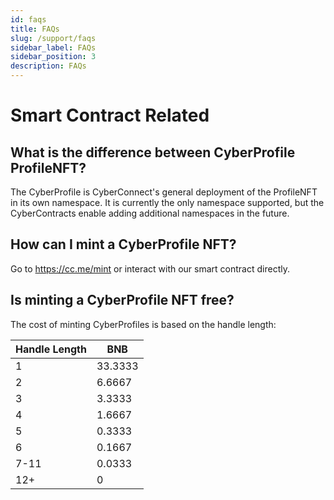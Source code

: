 ```yaml
---
id: faqs
title: FAQs
slug: /support/faqs
sidebar_label: FAQs
sidebar_position: 3
description: FAQs
---
```


# Smart Contract Related

## What is the difference between CyberProfile ProfileNFT?

The CyberProfile is CyberConnect's general deployment of the ProfileNFT in its own namespace. It is currently the only namespace supported, but the CyberContracts enable adding additional namespaces in the future.

## How can I mint a CyberProfile NFT?

Go to https://cc.me/mint or interact with our smart contract directly.

## Is minting a CyberProfile NFT free?

The cost of minting CyberProfiles is based on the handle length:

| Handle Length | BNB     |
| ------------- | ------- |
| 1             | 33.3333 |
| 2             | 6.6667  |
| 3             | 3.3333  |
| 4             | 1.6667  |
| 5             | 0.3333  |
| 6             | 0.1667  |
| 7-11          | 0.0333  |
| 12+           | 0       |
